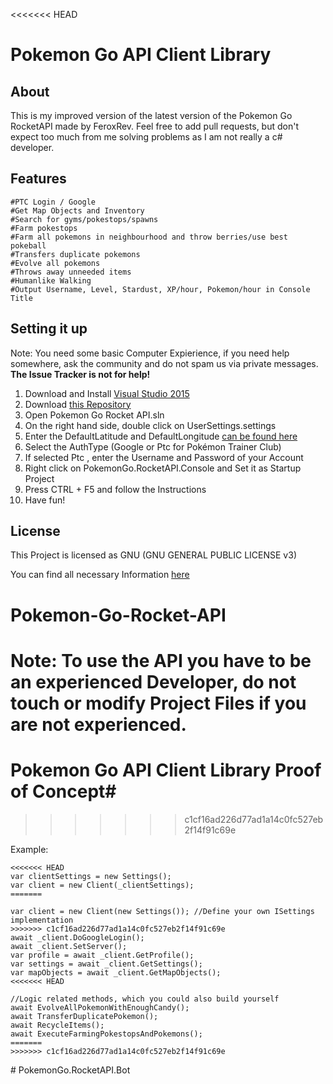 <<<<<<< HEAD
# Pokemon Go API Client Library #


## About

This is my improved version of the latest version of the Pokemon Go RocketAPI made by FeroxRev.
Feel free to add pull requests, but don't expect too much from me solving problems as I am not really a c# developer.




## Features


```
#PTC Login / Google
#Get Map Objects and Inventory
#Search for gyms/pokestops/spawns
#Farm pokestops
#Farm all pokemons in neighbourhood and throw berries/use best pokeball
#Transfers duplicate pokemons
#Evolve all pokemons
#Throws away unneeded items
#Humanlike Walking
#Output Username, Level, Stardust, XP/hour, Pokemon/hour in Console Title

```

## Setting it up
Note: You need some basic Computer Expierience, if you need help somewhere, ask the community and do not spam us via private messages. **The Issue Tracker is not for help!**


1. Download and Install [Visual Studio 2015](https://go.microsoft.com/fwlink/?LinkId=691979&clcid=0x407)
2. Download [this Repository](https://github.com/FeroxRev/Pokemon-Go-Rocket-API/archive/master.zip)
3. Open Pokemon Go Rocket API.sln
4. On the right hand side, double click on UserSettings.settings
5. Enter the DefaultLatitude and DefaultLongitude [can be found here](http://mondeca.com/index.php/en/any-place-en)
6. Select the AuthType (Google or Ptc for Pokémon Trainer Club)
7. If selected Ptc , enter the Username and Password of your Account
8. Right click on PokemonGo.RocketAPI.Console and Set it as Startup Project
9. Press CTRL + F5 and follow the Instructions
10. Have fun! 

## License
This Project is licensed as GNU (GNU GENERAL PUBLIC LICENSE v3) 

You can find all necessary Information [here](https://github.com/FeroxRev/Pokemon-Go-Rocket-API/blob/master/LICENSE.md)


# Pokemon-Go-Rocket-API
Note: To use the API you have to be an experienced Developer, do not touch or modify Project Files if you are not experienced.
=======
# Pokemon Go API Client Library Proof of Concept#
>>>>>>> c1cf16ad226d77ad1a14c0fc527eb2f14f91c69e

Example:

```
<<<<<<< HEAD
var clientSettings = new Settings();
var client = new Client(_clientSettings);
=======

var client = new Client(new Settings()); //Define your own ISettings implementation
>>>>>>> c1cf16ad226d77ad1a14c0fc527eb2f14f91c69e
await _client.DoGoogleLogin();
await _client.SetServer();
var profile = await _client.GetProfile();
var settings = await _client.GetSettings();
var mapObjects = await _client.GetMapObjects();
<<<<<<< HEAD

//Logic related methods, which you could also build yourself
await EvolveAllPokemonWithEnoughCandy();
await TransferDuplicatePokemon();
await RecycleItems();
await ExecuteFarmingPokestopsAndPokemons();
=======
>>>>>>> c1cf16ad226d77ad1a14c0fc527eb2f14f91c69e
```
#   P o k e m o n G o . R o c k e t A P I . B o t  
 